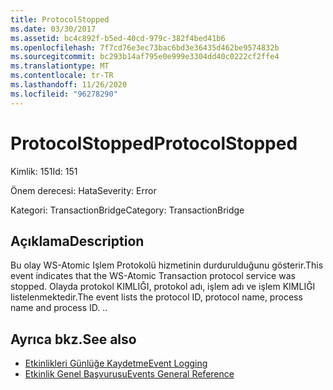 ```yaml
---
title: ProtocolStopped
ms.date: 03/30/2017
ms.assetid: bc4c892f-b5ed-40cd-979c-382f4bed41b6
ms.openlocfilehash: 7f7cd76e3ec73bac6bd3e36435d462be9574832b
ms.sourcegitcommit: bc293b14af795e0e999e3304dd40c0222cf2ffe4
ms.translationtype: MT
ms.contentlocale: tr-TR
ms.lasthandoff: 11/26/2020
ms.locfileid: "96278290"
---
```

# <a name="protocolstopped"></a><span data-ttu-id="75c83-102">ProtocolStopped</span><span class="sxs-lookup"><span data-stu-id="75c83-102">ProtocolStopped</span></span>

<span data-ttu-id="75c83-103">Kimlik: 151</span><span class="sxs-lookup"><span data-stu-id="75c83-103">Id: 151</span></span>  
  
 <span data-ttu-id="75c83-104">Önem derecesi: Hata</span><span class="sxs-lookup"><span data-stu-id="75c83-104">Severity: Error</span></span>  
  
 <span data-ttu-id="75c83-105">Kategori: TransactionBridge</span><span class="sxs-lookup"><span data-stu-id="75c83-105">Category: TransactionBridge</span></span>  
  
## <a name="description"></a><span data-ttu-id="75c83-106">Açıklama</span><span class="sxs-lookup"><span data-stu-id="75c83-106">Description</span></span>  

 <span data-ttu-id="75c83-107">Bu olay WS-Atomic Işlem Protokolü hizmetinin durdurulduğunu gösterir.</span><span class="sxs-lookup"><span data-stu-id="75c83-107">This event indicates that the WS-Atomic Transaction protocol service was stopped.</span></span> <span data-ttu-id="75c83-108">Olayda protokol KIMLIĞI, protokol adı, işlem adı ve işlem KIMLIĞI listelenmektedir.</span><span class="sxs-lookup"><span data-stu-id="75c83-108">The event lists the protocol ID, protocol name, process name and process ID.</span></span> <span data-ttu-id="75c83-109">.</span><span class="sxs-lookup"><span data-stu-id="75c83-109">.</span></span>  
  
## <a name="see-also"></a><span data-ttu-id="75c83-110">Ayrıca bkz.</span><span class="sxs-lookup"><span data-stu-id="75c83-110">See also</span></span>

- [<span data-ttu-id="75c83-111">Etkinlikleri Günlüğe Kaydetme</span><span class="sxs-lookup"><span data-stu-id="75c83-111">Event Logging</span></span>](index.md)
- [<span data-ttu-id="75c83-112">Etkinlik Genel Başvurusu</span><span class="sxs-lookup"><span data-stu-id="75c83-112">Events General Reference</span></span>](events-general-reference.md)
